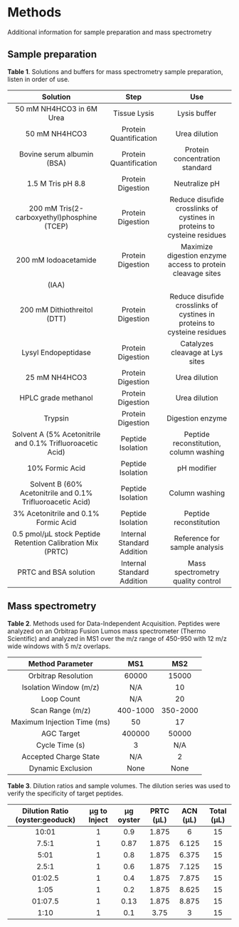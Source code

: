 # Methods

Additional information for sample preparation and mass spectrometry

## Sample preparation

**Table 1**. Solutions and buffers for mass spectrometry sample preparation, listen in order of use.

|                        **Solution**                        |          **Step**          |                                 **Use**                                 |
|:----------------------------------------------------------:|:--------------------------:|:-----------------------------------------------------------------------:|
|                  50 mM NH4HCO3 in 6M Urea                  |        Tissue Lysis        |                               Lysis buffer                              |
|                        50 mM NH4HCO3                       |   Protein Quantification   |                              Urea dilution                              |
|                 Bovine serum albumin (BSA)                 |   Protein Quantification   |                      Protein concentration standard                     |
|                      1.5 M Tris pH 8.8                     |      Protein Digestion     |                              Neutralize pH                              |
|         200 mM Tris(2-carboxyethyl)phosphine (TCEP)        |      Protein Digestion     | Reduce disufide crosslinks of cystines in proteins to cysteine residues |
|                    200 mM Iodoacetamide                    |      Protein Digestion     |        Maximize digestion enzyme access to protein cleavage sites       |
|                            (IAA)                           |                            |                                                                         |
|                 200 mM Dithiothreitol (DTT)                |      Protein Digestion     | Reduce disufide crosslinks of cystines in proteins to cysteine residues |
|                     Lysyl Endopeptidase                    |      Protein Digestion     |                     Catalyzes cleavage at Lys sites                     |
|                        25 mM NH4HCO3                       |      Protein Digestion     |                              Urea dilution                              |
|                     HPLC grade methanol                    |      Protein Digestion     |                              Urea dilution                              |
|                           Trypsin                          |      Protein Digestion     |                             Digestion enzyme                            |
|  Solvent A (5% Acetonitrile and 0.1% Trifluoroacetic Acid) |      Peptide Isolation     |                  Peptide reconstitution, column washing                 |
|                       10% Formic Acid                      |      Peptide Isolation     |                               pH modifier                               |
| Solvent B (60% Acetonitrile and 0.1% Trifluoroacetic Acid) |      Peptide Isolation     |                              Column washing                             |
|            3% Acetonitrile and 0.1% Formic Acid            |      Peptide Isolation     |                          Peptide reconstitution                         |
| 0.5 pmol/µL stock Peptide Retention Calibration Mix (PRTC) | Internal Standard Addition |                      Reference for sample analysis                      |
|                    PRTC and BSA solution                   | Internal Standard Addition |                    Mass spectrometry quality control                    |

## Mass spectrometry

**Table 2**. Methods used for Data-Independent Acquisition. Peptides were analyzed on an Orbitrap Fusion Lumos mass spectrometer (Thermo Scientific) and analyzed in MS1 over the m/z range of 450-950 with 12 m/z wide windows with 5 m/z overlaps.

|     ﻿**Method Parameter**    |  **MS1** |  **MS2** |
|:---------------------------:|:--------:|:--------:|
|     Orbitrap Resolution     |   60000  |   15000  |
|    Isolation Window (m/z)   |    N/A   |    10    |
|          Loop Count         |    N/A   |    20    |
|       Scan Range (m/z)      | 400-1000 | 350-2000 |
| Maximum Injection Time (ms) |    50    |    17    |
|          AGC Target         |  400000  |   50000  |
|        Cycle Time (s)       |     3    |    N/A   |
|    Accepted Charge State    |    N/A   |     2    |
|      Dynamic Exclusion      |   None   |   None   |

**Table 3**. Dilution ratios and sample volumes. The dilution series was used to verify the specificity of target peptides.

| ﻿**Dilution Ratio (oyster:geoduck)** | **µg to Inject** | **µg oyster** | **PRTC (µL)** | **ACN (µL)** | **Total (µL)** |
|:-----------------------------------:|:----------------:|:-------------:|:-------------:|:------------:|:--------------:|
|                10:01                |         1        |      0.9      |     1.875     |       6      |       15       |
|                7.5:1                |         1        |      0.87     |     1.875     |     6.125    |       15       |
|                 5:01                |         1        |      0.8      |     1.875     |     6.375    |       15       |
|                2.5:1                |         1        |      0.6      |     1.875     |     7.125    |       15       |
|               01:02.5               |         1        |      0.4      |     1.875     |     7.875    |       15       |
|                 1:05                |         1        |      0.2      |     1.875     |     8.625    |       15       |
|               01:07.5               |         1        |      0.13     |     1.875     |     8.875    |       15       |
|                 1:10                |         1        |      0.1      |      3.75     |       3      |       15       |